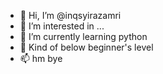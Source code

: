 - 👋 Hi, I’m @inqsyirazamri
- 👀 I’m interested in ...
- 🌱 I’m currently learning python 
- 💞 Kind of below beginner's level 
- 📫 hm bye

<!---
inqsyirazamri/inqsyirazamri is a ✨ special ✨ repository because its `README.md` (this file) appears on your GitHub profile.
You can click the Preview link to take a look at your changes.
--->
